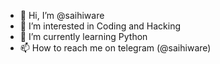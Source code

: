 - 👋 Hi, I’m @saihiware
- 👀 I’m interested in Coding and Hacking
- 🌱 I’m currently learning Python 
- 📫 How to reach me on telegram (@saihiware)

<!---
saihiware/saihiware is a ✨ special ✨ repository because its `README.md` (this file) appears on your GitHub profile.
You can click the Preview link to take a look at your changes.
--->
